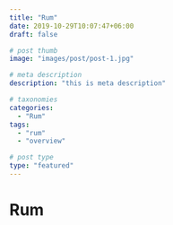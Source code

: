 ```yaml
---
title: "Rum"
date: 2019-10-29T10:07:47+06:00
draft: false

# post thumb
image: "images/post/post-1.jpg"

# meta description
description: "this is meta description"

# taxonomies
categories: 
  - "Rum"
tags:
  - "rum"
  - "overview"

# post type
type: "featured"
---
```


# Rum
